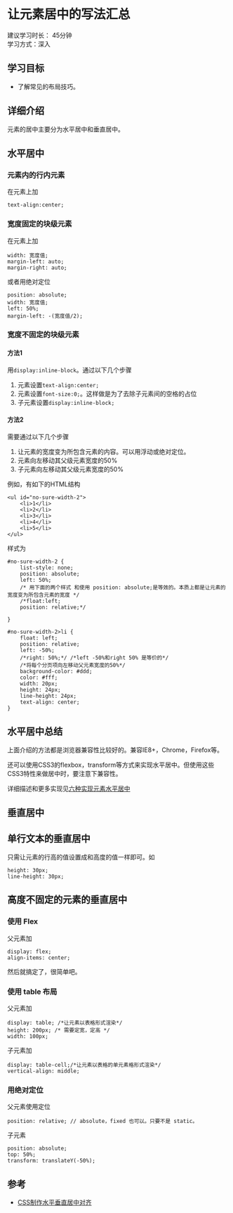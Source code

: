 # 让元素居中的写法汇总
建议学习时长： 45分钟  
学习方式：深入  

## 学习目标
* 了解常见的布局技巧。

## 详细介绍
元素的居中主要分为水平居中和垂直居中。

## 水平居中
### 元素内的行内元素
在元素上加
```
text-align:center;
```

### 宽度固定的块级元素
在元素上加
```
width: 宽度值;
margin-left: auto;
margin-right: auto;
```
或者用绝对定位
```
position: absolute;
width: 宽度值;
left: 50%;
margin-left: -(宽度值/2);
```

### 宽度不固定的块级元素
#### 方法1
用`display:inline-block`。通过以下几个步骤

1. 元素设置`text-align:center;`
1. 元素设置`font-size:0;`。这样做是为了去除子元素间的空格的占位
1. 子元素设置`display:inline-block;`

#### 方法2
需要通过以下几个步骤

1. 让元素的宽度变为所包含元素的内容。可以用浮动或绝对定位。
1. 元素向左移动其父级元素宽度的50%
1. 子元素向左移动其父级元素宽度的50%

例如，有如下的HTML结构
```
<ul id="no-sure-width-2">
    <li>1</li>
    <li>2</li>
    <li>3</li>
    <li>4</li>
    <li>5</li>
</ul>

```

样式为
```
#no-sure-width-2 {
    list-style: none;
    position: absolute;
    left: 50%;
    /* 用下面的两个样式 和使用 position: absolute;是等效的。本质上都是让元素的宽度变为所包含元素的宽度 */
    /*float:left;
    position: relative;*/

}

#no-sure-width-2>li {
    float: left;
    position: relative;
    left: -50%;
    /*right: 50%;*/ /*left -50%和right 50% 是等价的*/
    /*将每个分页项向左移动父元素宽度的50%*/
    background-color: #ddd;
    color: #fff;
    width: 20px;
    height: 24px;
    line-height: 24px;
    text-align: center;
}
```


## 水平居中总结
上面介绍的方法都是浏览器兼容性比较好的。兼容IE8+，Chrome，Firefox等。

还可以使用CSS3的flexbox，transform等方式来实现水平居中。但使用这些CSS3特性来做居中时，要注意下兼容性。

详细描述和更多实现见[六种实现元素水平居中](http://www.w3cplus.com/css/elements-horizontally-center-with-css.html)

## 垂直居中
## 单行文本的垂直居中
只需让元素的行高的值设置成和高度的值一样即可。如
```
height: 30px;
line-height: 30px;
```

## 高度不固定的元素的垂直居中
### 使用 Flex
父元素加
```
display: flex; 
align-items: center;
```

然后就搞定了，很简单吧。

### 使用 table 布局  
父元素加
```
display: table; /*让元素以表格形式渲染*/
height: 200px; /* 需要定宽，定高 */
width: 100px;
```

子元素加
```
display: table-cell;/*让元素以表格的单元素格形式渲染*/
vertical-align: middle;
```

### 用绝对定位
父元素使用定位
```
position: relative; // absolute，fixed 也可以。只要不是 static。
```

子元素
```
position: absolute;
top: 50%;
transform: translateY(-50%);
```

## 参考
* [CSS制作水平垂直居中对齐](http://www.w3cplus.com/css/vertically-center-content-with-css)